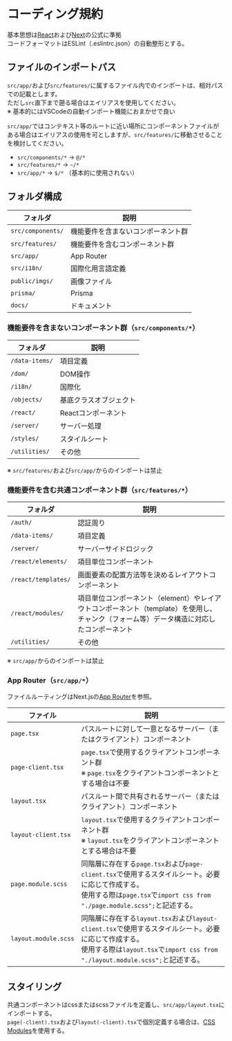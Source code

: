 # コーディング規約

基本思想は[React](https://ja.react.dev/)および[Next](https://nextjs.org/docs)の公式に準拠  
コードフォーマットはESLint（.eslintrc.json）の自動整形とする。

## ファイルのインポートパス

`src/app/`および`src/features/`に属するファイル内でのインポートは、相対パスでの記載とします。  
ただし`src`直下まで遡る場合はエイリアスを使用してください。  
※ 基本的にはVSCodeの自動インポート機能におまかせで良い  
  
`src/app/`ではコンテキスト等のルートに近い場所にコンポーネントファイルがある場合はエイリアスの使用を可としますが、`src/features/`に移動させることを検討してください。  

- `src/components/*` → `@/*`
- `src/features/*` → `~/*`
- `src/app/*` → `$/*` （基本的に使用されない）

## フォルダ構成

| フォルダ          | 説明                               |
| ----------------- | ---------------------------------- |
| `src/components/` | 機能要件を含まないコンポーネント群 |
| `src/features/`   | 機能要件を含むコンポーネント群     |
| `src/app/`        | App Router                         |
| `src/i18n/`       | 国際化用言語定義                   |
| `public/imgs/`    | 画像ファイル                       |
| `prisma/`         | Prisma                             |
| `docs/`           | ドキュメント                       |

### 機能要件を含まないコンポーネント群（`src/components/*`）

| フォルダ       | 説明                   |
| -------------- | ---------------------- |
| `/data-items/` | 項目定義               |
| `/dom/`        | DOM操作                |
| `/i18n/`       | 国際化                 |
| `/objects/`    | 基底クラスオブジェクト |
| `/react/`      | Reactコンポーネント    |
| `/server/`     | サーバー処理           |
| `/styles/`     | スタイルシート         |
| `/utilities/`  | その他                 |

※ `src/features/`および`src/app/`からのインポートは禁止

### 機能要件を含む共通コンポーネント群（`src/features/*`）

| フォルダ            | 説明                                                                                                                                      |
| ------------------- | ----------------------------------------------------------------------------------------------------------------------------------------- |
| `/auth/`            | 認証周り                                                                                                                                  |
| `/data-items/`      | 項目定義                                                                                                                                  |
| `/server/`          | サーバーサイドロジック                                                                                                                    |
| `/react/elements/`  | 項目単位コンポーネント                                                                                                                    |
| `/react/templates/` | 画面要素の配置方法等を決めるレイアウトコンポーネント                                                                                      |
| `/react/modules/`   | 項目単位コンポーネント（element）やレイアウトコンポーネント（template）を使用し、チャンク（フォーム等）データ構造に対応したコンポーネント |
| `/utilities/`       | その他                                                                                                                                    |

※ `src/app/`からのインポートは禁止

### App Router（`src/app/*`）

ファイルルーティングはNext.jsの[App Router](https://nextjs.org/docs/app/building-your-application/routing)を参照。

| ファイル             | 説明                                                                                                                                                                                     |
| -------------------- | ---------------------------------------------------------------------------------------------------------------------------------------------------------------------------------------- |
| `page.tsx`           | パスルートに対して一意となるサーバー（またはクライアント）コンポーネント                                                                                                                 |
| `page-client.tsx`    | `page.tsx`で使用するクライアントコンポーネント群<br>※ `page.tsx`をクライアントコンポーネントとする場合は不要                                                                             |
| `layout.tsx`         | パスルート間で共有されるサーバー（またはクライアント）コンポーネント                                                                                                                     |
| `layout-client.tsx`  | `layout.tsx`で使用するクライアントコンポーネント群<br>※ `layout.tsx`をクライアントコンポーネントとする場合は不要                                                                         |
| `page.module.scss`   | 同階層に存在する`page.tsx`および`page-client.tsx`で使用するスタイルシート。必要に応じて作成する。<br>使用する際は`page.tsx`で`import css from "./page.module.scss";`と記述する。         |
| `layout.module.scss` | 同階層に存在する`layout.tsx`および`layout-client.tsx`で使用するスタイルシート。必要に応じて作成する。<br>使用する際は`layout.tsx`で`import css from "./layout.module.scss";`と記述する。 |

## スタイリング

共通コンポーネントはcssまたはscssファイルを定義し、`src/app/layout.tsx`にインポートする。  
`page(-client).tsx`および`layout(-client).tsx`で個別定義する場合は、[CSS Modules](https://nextjs.org/docs/app/building-your-application/styling/css-modules)を使用する。
